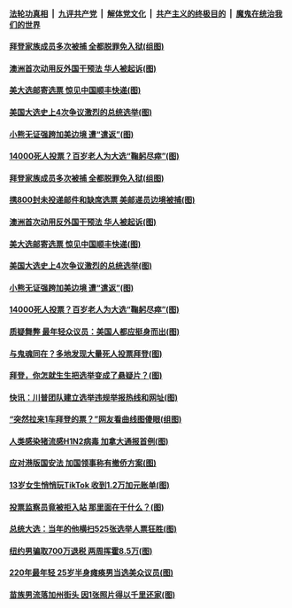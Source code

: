 ####  [法轮功真相](../../../../basic/blob/master/README.md?t=11080202) &nbsp;|&nbsp; [九评共产党](../../../../9ping.md/blob/master/README.md?t=11080202) &nbsp;|&nbsp; [解体党文化](../../../../jtdwh.md/blob/master/README.md?t=11080202)  &nbsp;|&nbsp; [共产主义的终极目的](../../../../gczydzjmd.md/blob/master/README.md?t=11080202) &nbsp;|&nbsp; [魔鬼在统治我们的世界](../../../../mgztzwmdsj.md/blob/master/README.md?t=11080202) 

#### [拜登家族成员多次被捕 全都脱罪免入狱(组图)](../pages/p3/951734.md?t=11080202) 

#### [澳洲首次动用反外国干预法 华人被起诉(图)](../pages/p3/951743.md?t=11080202) 

#### [美大选邮寄选票 惊见中国顺丰快递(图)](../pages/p3/951733.md?t=11080202) 

#### [美国大选史上4次争议激烈的总统选举(图)](../pages/p3/951627.md?t=11080202) 

#### [小熊无证强跨加美边境 遭“遣返”(图)](../pages/p3/951724.md?t=11080202) 

#### [14000死人投票？百岁老人为大选“鞠躬尽瘁”(图)](../pages/p3/951722.md?t=11080202) 

#### [拜登家族成员多次被捕 全都脱罪免入狱(组图)](../pages/p3/951734.md?t=11080202) 

#### [携800封未投递邮件和缺席选票 美邮递员边境被捕(图)](../pages/p3/951742.md?t=11080202) 

#### [澳洲首次动用反外国干预法 华人被起诉(图)](../pages/p3/951743.md?t=11080202) 

#### [美大选邮寄选票 惊见中国顺丰快递(图)](../pages/p3/951733.md?t=11080202) 

#### [美国大选史上4次争议激烈的总统选举(图)](../pages/p3/951627.md?t=11080202) 

#### [小熊无证强跨加美边境 遭“遣返”(图)](../pages/p3/951724.md?t=11080202) 

#### [14000死人投票？百岁老人为大选“鞠躬尽瘁”(图)](../pages/p3/951722.md?t=11080202) 

#### [质疑舞弊 最年轻众议员：美国人都应挺身而出(图)](../pages/p3/951569.md?t=11080202) 

#### [与鬼魂同在？多地发现大量死人投票拜登(图)](../pages/p3/951681.md?t=11080202) 

#### [拜登，你怎就生生把选举变成了悬疑片？(图)](../pages/p3/951603.md?t=11080202) 

#### [快讯：川普团队建立选举违规举报热线和网址(图)](../pages/p3/951625.md?t=11080202) 

#### [“突然拉来1车拜登的票？”网友看曲线图傻眼(组图)](../pages/p3/951582.md?t=11080202) 

#### [人类感染猪流感H1N2病毒 加拿大通报首例(图)](../pages/p3/951587.md?t=11080202) 

#### [应对港版国安法 加国领事称有撤侨方案(图)](../pages/p3/951586.md?t=11080202) 

#### [13岁女生悄悄玩TikTok 收到1.2万加元账单(图)](../pages/p3/951574.md?t=11080202) 

#### [投票监察员竟被拒入站 那里面在干什么？(图)](../pages/p3/951575.md?t=11080202) 

#### [总统大选：当年的他横扫525张选举人票狂胜(图)](../pages/p3/951555.md?t=11080202) 

#### [纽约男骗取700万退税 两周挥霍8.5万(图)](../pages/p3/951483.md?t=11080202) 

#### [220年最年轻 25岁半身瘫痪男当选美众议员(图)](../pages/p3/951458.md?t=11080202) 

#### [苗族男流落加州街头 因1张照片得以千里还家(图)](../pages/p3/951453.md?t=11080202) 

